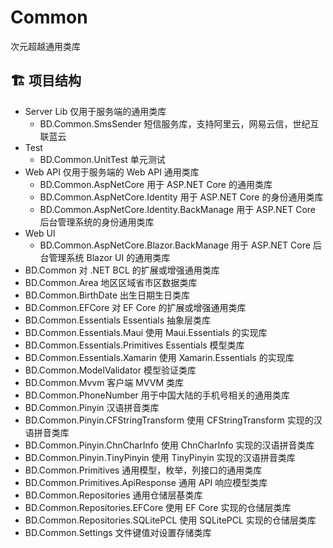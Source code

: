 # Common
次元超越通用类库

## 🏗️ 项目结构
- Server Lib 仅用于服务端的通用类库
	- BD.Common.SmsSender 短信服务库，支持阿里云，网易云信，世纪互联蓝云
- Test
	- BD.Common.UnitTest 单元测试
- Web API 仅用于服务端的 Web API 通用类库
	- BD.Common.AspNetCore 用于 ASP.NET Core 的通用类库
	- BD.Common.AspNetCore.Identity 用于 ASP.NET Core 的身份通用类库
	- BD.Common.AspNetCore.Identity.BackManage 用于 ASP.NET Core 后台管理系统的身份通用类库
- Web UI
	- BD.Common.AspNetCore.Blazor.BackManage 用于 ASP.NET Core 后台管理系统 Blazor UI 的通用类库
- BD.Common 对 .NET BCL 的扩展或增强通用类库
- BD.Common.Area 地区区域省市区数据类库
- BD.Common.BirthDate 出生日期生日类库
- BD.Common.EFCore 对 EF Core 的扩展或增强通用类库
- BD.Common.Essentials Essentials 抽象层类库
- BD.Common.Essentials.Maui 使用 Maui.Essentials 的实现库
- BD.Common.Essentials.Primitives Essentials 模型类库
- BD.Common.Essentials.Xamarin 使用 Xamarin.Essentials 的实现库
- BD.Common.ModelValidator 模型验证类库
- BD.Common.Mvvm 客户端 MVVM 类库
- BD.Common.PhoneNumber 用于中国大陆的手机号相关的通用类库
- BD.Common.Pinyin 汉语拼音类库
- BD.Common.Pinyin.CFStringTransform 使用 CFStringTransform 实现的汉语拼音类库
- BD.Common.Pinyin.ChnCharInfo 使用 ChnCharInfo 实现的汉语拼音类库
- BD.Common.Pinyin.TinyPinyin 使用 TinyPinyin 实现的汉语拼音类库
- BD.Common.Primitives 通用模型，枚举，列接口的通用类库
- BD.Common.Primitives.ApiResponse 通用 API 响应模型类库
- BD.Common.Repositories 通用仓储层基类库
- BD.Common.Repositories.EFCore 使用 EF Core 实现的仓储层类库
- BD.Common.Repositories.SQLitePCL 使用 SQLitePCL 实现的仓储层类库
- BD.Common.Settings 文件键值对设置存储类库